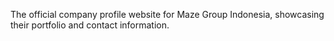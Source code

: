 The official company profile website for Maze Group Indonesia, showcasing their portfolio and contact information.